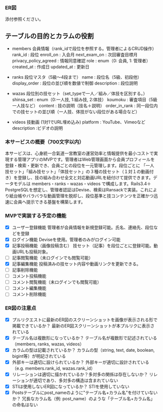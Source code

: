### ER図
 添付参照ください。
## テーブルの目的とカラムの役割
*  members  会員情報（rank_idで段位を参照する。管理者によるCRUD操作）
rank_id : 段位
enroll_on : 入会月
next_exam_on : 次回審査目標月
privacy_policy_agreed : 情報同意確認
role : enum（0: 会員, 1: 管理者）
created_at :  作成日
updated_at :  更新日

* ranks  段位マスタ（5級〜4段まで）
name : 段位名（5級、初段他）
display_order : 段位の並び順を数値で制御
description : 段位説明

* wazas  段位別の技セット（set_typeで一人／組み／体技を区別する。）
shinsa_set : enum（0:一人技, 1:組み技, 2:体技）
koumoku  : 審査項目（5級 一人技など）
content : 技の説明（技名＋説明）
order_in_rank : 同一段位内での技セットの並び順（一人技、体技がない段位がある場合など）

* videos  技動画 (1対1でURL埋め込み)
platform : YouTube、Vimeoなど
description :ビデオの説明

### 本サービスの概要（700文字以内）
本サービスは、心身統一合氣道一宮教室の運営効率と情報提供を最小コストで実現する管理アプリのMVPです。管理者はWeb管理画面から会員プロフィールを登録・検索・更新でき、会員ごとの段位を一元管理します。段位ごとに 「一人技セット」「組み技セット」「体技セット」の３種の技セット（１対１の動画付き）を登録し、技の組み合わせ全文と対応動画URLを紐付けて提供できます。データモデルは members・ranks・wazas・videos で構成します。Rails3.4＋ PostgreSQLを想定し、管理者認証はDevise、検索はRansackで実装。これにより紙台帳やバラバラな動画管理を脱却し、段位基準と技コンテンツを正確かつ迅速に会員へ提示できる基盤を構築します。

### MVPで実装する予定の機能
- [x] ユーザー登録機能
	管理者が会員情報を新規登録可能。氏名、連絡先、段位などを登録
- [x] ログイン機能
	Deviseを使用。管理者のみがログイン可能
- [x] 記事投稿機能（画像投稿含む）
	技セット（記事）を段位ごとに登録可能。動画URLも投稿対象。
- [ ] 記事閲覧機能（未ログインでも閲覧可能）
- [x] 記事編集機能
	投稿済みの技セット内容や動画リンクを更新できる。
- [ ] 記事削除機能
- [ ] コメント投稿機能
- [ ] コメント閲覧機能（未ログインでも閲覧可能）
- [ ] コメント編集機能
- [ ] コメント削除機能

### ER図の注意点
- [x] プルリクエストに最新のER図のスクリーンショットを画像が表示される形で掲載できているか？
	最新のER図スクリーンショットが本プルリクに表示されている
- [x] テーブル名は複数形になっているか？
	テーブル名が複数形で記述されている（members, ranks, wazas, videos）
- [x] カラムの型は記載されているか？
	カラムの型（string, text, date, boolean, bigint等）が明記されている
- [x] 外部キーは適切に設けられているか？
外部キーが適切に設計されている（e.g. members.rank_id, wazas.rank_id）
- [x] リレーションは適切に描かれているか？多対多の関係は存在しないか？
	リレーションが適切であり、多対多の構造は含まれていない
- [x] STIは使用しないER図になっているか？
	STIを使用していない
- [x] Postsテーブルにpost_nameのように"テーブル名+カラム名"を付けていないか？
  冗長なカラム名（例: post_name）のような「テーブル名+カラム名」の命名はない
